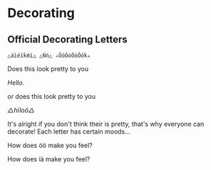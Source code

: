 # Decorating

## Official Decorating Letters

`△áìéïḱḿí△ △Ńń△ ▵ÖöÓóÒòÔôḱ▵`


Does this look pretty to you

*Hello.*

or does this look pretty to you

*△hïloö△*

It's alright if you don't think their is pretty, that's why everyone can decorate!  Each letter has certain moods...

How does öö make you feel?

How does íá make you feel?